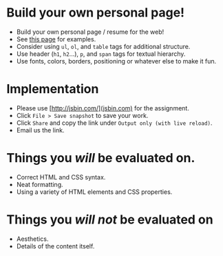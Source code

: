 Build your own personal page!
=
- Build your own personal page / resume for the web!
- See [this page](http://cs.nyu.edu/web/People/phdstudents.html) for examples.
- Consider using `ul`, `ol`, and `table` tags for additional structure.
- Use header (`h1`, `h2`...), `p`, and `span` tags for textual hierarchy.
- Use fonts, colors, borders, positioning or whatever else to make it fun.

Implementation
=
- Please use [http://jsbin.com/](jsbin.com) for the assignment.
- Click `File > Save snapshot` to save your work.
- Click `Share` and copy the link under `Output only (with live reload)`.
- Email us the link.

Things you *will* be evaluated on.
=
- Correct HTML and CSS syntax.
- Neat formatting.
- Using a variety of HTML elements and CSS properties.

Things you *will not* be evaluated on
=
- Aesthetics.
- Details of the content itself.
